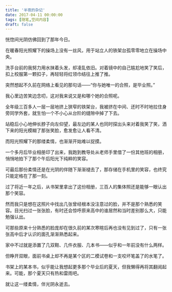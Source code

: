 ```yaml
---
title: '半夜的杂记'
date: 2017-04-11 00:00:00
tags: [随笔,空间内容]
draft: false
---
```


恍惚间光阴仿佛回到了那年今日。

在暖春阳光照耀下的操场上没有一丝风，用于站立人的铁架台孤零零地立在操场中央。

洗手台前的我努力用水抹着头发，却凌乱依旧。对着镜中的自己尴尬地笑了笑后，扣上校服第一颗扣子，再轻轻将红领巾结往上推了推。

突然想起不久前在网络上看见的那句话——“你与她唯一的合照，是毕业照。”

我心里边苦笑边念叨，这对我来说又是和哪个她的合照呢。

全年级三百多人一层一层地挤上狭窄的铁架台，我被挤在中间、还时不时地拉住身旁同学外套，就生怕一个不小心从台阶的缝隙中掉了下去。

站稳后小心地伸长脖子向左仰望，最左边的某人也同时探出头来对着我笑了笑，洒下来的阳光模糊了那张笑脸，愈发愈让人看不清。

而阳光照耀下的那缕柔情，也渐渐开始难以捉摸。

一个多月后毕业相册印了出来，我跑到教导处从老师手里借了一份其他班的相册，悄悄地拍下了那个午后阳光下纯粹的笑容。

可最后那份柔情还是在光阴的伴随下渐渐褪去了，那存储在手机里的笑容，也终究只能定格在了那一刻。

过了将近一年之后，从书架里拿出了这份相册，三百人的集体照还是能够一眼认出那个笑容。

然而我只是想在这照片中找出几张曾经根本没注意过的脸，并不是那个熟悉的笑容。目光扫过一张张脸，有时还会惊呼原来高中的谁居然和当时差别那么大，只能勉强认出。

可那些原来十分熟悉的脸庞却在很久前的某次寒暄后再也没有见到过了，只有一张张高中后才认识的面孔渐渐熟悉起来。

家中不过就是添置了几双鞋、几件衣服、几本书——似乎和一年前没有什么两样。

但睁开双眼，面前书桌上却不再是某个区的二模试卷和一支咬坏笔盖了的水笔了。

书架上的某本书，似乎能让我想起更多那个毕业后的夏天，但我懒得再将其翻阅起来。可能，那个夏天只有热和雷雨吧。

就让这一缕柔情，伴光阴永逝去。